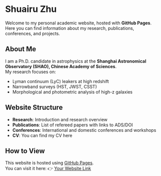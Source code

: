 # Shuairu Zhu

Welcome to my personal academic website, hosted with **GitHub Pages**.  
Here you can find information about my research, publications, conferences, and projects.  

## About Me
I am a Ph.D. candidate in astrophysics at the **Shanghai Astronomical Observatory (SHAO), Chinese Academy of Sciences**.  
My research focuses on:
- Lyman continuum (LyC) leakers at high redshift  
- Narrowband surveys (HST, JWST, CSST)  
- Morphological and photometric analysis of high-z galaxies

## Website Structure
- **Research**: Introduction and research overview  
- **Publications**: List of refereed papers with links to ADS/DOI  
- **Conferences**: International and domestic conferences and workshops  
- **CV**: You can find my CV here

## How to View
This website is hosted using [GitHub Pages](https://pages.github.com/).  
You can visit it here: 👉 [Your Website Link](https://sphy2016.github.io)
